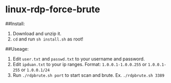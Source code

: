 linux-rdp-force-brute
=====================
##Install:

1. Download and unzip it.
2. `cd` and run `sh install.sh` as root!

##Useage:

1. Edit `user.txt` and `passwd.txt` to your username and password.
2. Edit `ipduan.txt` to your ip ranges. Format: `1.0.0.1-1.0.0.255` or `1.0.0.1-255` or `1.0.0.1/24`
3. Run `./rdpbrute.sh port` to start scan and brute. Ex. `./rdpbrute.sh 3389`

